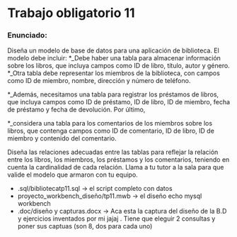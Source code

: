 <h1> Trabajo obligatorio 11 </h1>
<h3>Enunciado:</h3>
<p>Diseña un modelo de base de datos para una aplicación de biblioteca. 
El modelo debe incluir:
*_Debe haber una tabla para almacenar información sobre los libros, que incluya campos como ID de libro, título, autor y
género. 
*_Otra tabla debe representar los miembros de la biblioteca, con campos como ID de miembro, nombre, dirección y número de teléfono. 

*_Además, necesitamos una tabla para registrar los préstamos de libros, que incluya campos como ID de préstamo, ID de libro, ID de miembro,
fecha de préstamo y fecha de devolución. Por último, 

*_considera una tabla para los comentarios de los miembros sobre los libros, que contenga campos como ID de comentario, ID de libro, ID de
miembro y contenido del comentario. 

Diseña las relaciones adecuadas entre las tablas para reflejar
la relación entre los libros, los miembros, los préstamos y los comentarios, teniendo en cuenta la
cardinalidad de cada relación.
Llama a tu tutor a la sala para que valide el modelo que armaron con tu equipo. </p>

<ul>
  <li>.sql/bibliotecatp11.sql -> el script completo con datos</li>
  <li>proyecto_workbench_diseño/tp11.mwb -> el diseño echo mysql workbench </li>
  <li>.doc/diseño y capturas.docx -> Aca esta la captura del diseño de la B.D y ejercicios inventados por mi jajaj . Tiene que eleguir 2 consultas y poner sus captuas (son 8, dos para cada uno)</li>
  
</ul>
